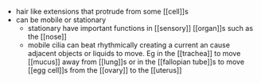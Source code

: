 - hair like extensions that protrude from some [[cell]]s 
- can be mobile or stationary 
    - stationary have important functions in [[sensory]] [[organ]]s such as the [[nose]]
    - mobile cilia can beat rhythmically creating a current an cause adjacent objects or liquids to move. Eg in the [[trachea]] to move [[mucus]] away from [[lung]]s or in the [[fallopian tube]]s to move [[egg cell]]s from the [[ovary]] to the [[uterus]]